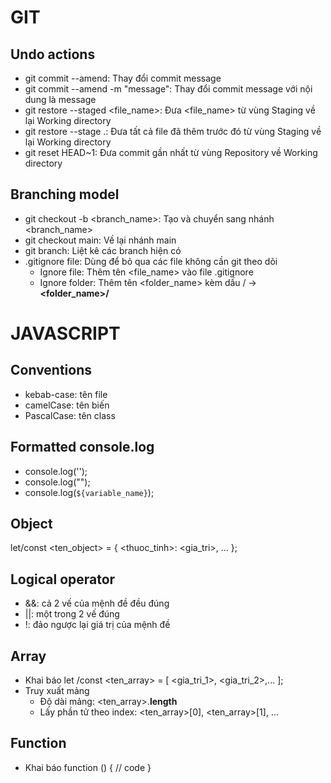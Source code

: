# GIT
## Undo actions
- git commit --amend: Thay đổi commit message
- git commit --amend -m "message": Thay đổi commit message với nội dung là message
- git restore --staged <file_name>: Đưa <file_name> từ vùng Staging về lại Working directory
- git restore --stage .: Đưa tất cả file đã thêm trước đó từ vùng Staging về lại Working directory
- git reset HEAD~1: Đưa commit gần nhất từ vùng Repository về Working directory
## Branching model
- git checkout -b <branch_name>: Tạo và chuyển sang nhánh <branch_name>
- git checkout main: Về lại nhánh main
- git branch: Liệt kê các branch hiện có
- .gitignore file: Dùng để bỏ qua các file không cần git theo dõi
    - Ignore file: Thêm tên <file_name> vào file .gitignore
    - Ignore folder: Thêm tên <folder_name> kèm dấu / -> **<folder_name>/**

# JAVASCRIPT
## Conventions
- kebab-case: tên file
- camelCase: tên biến
- PascalCase: tên class
## Formatted console.log
- console.log('');
- console.log("");
- console.log(`${variable_name}`);
## Object
let/const <ten_object> = {
        <thuoc_tinh>: <gia_tri>,
        ...
};
## Logical operator
- &&: cả 2 vế của mệnh đề đều đúng
- ||: một trong 2 vế đúng
- !: đảo ngược lại giá trị của mệnh đề
## Array
- Khai báo
let /const <ten_array> = [
    <gia_tri_1>, <gia_tri_2>,...
];
- Truy xuất mảng
    - Độ dài mảng: <ten_array>.**length**
    - Lấy phần tử theo index: <ten_array>[0], <ten_array>[1], ...
## Function
- Khai báo
function <nameFunction>() {
    // code
}